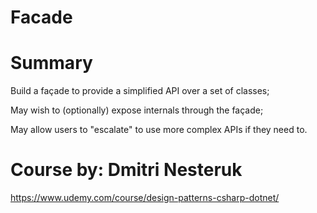 # Facade
# Summary
Build a façade to provide a simplified API over a set of classes;

May wish to (optionally) expose internals through the façade;

May allow users to "escalate" to use more complex APIs if they need to.


# Course by: Dmitri Nesteruk
https://www.udemy.com/course/design-patterns-csharp-dotnet/
